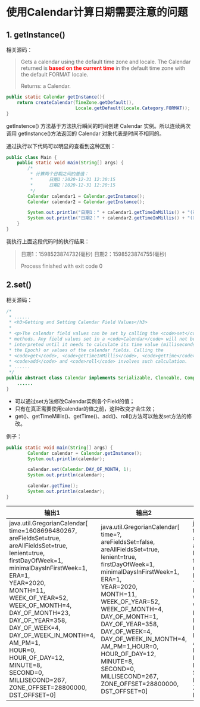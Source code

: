 # 使用Calendar计算日期需要注意的问题

## 1. getInstance()

相关源码：

> Gets a calendar using the default time zone and locale. The Calendar returned is <font color = red>**based on the current time** </font>in the default time zone with the default FORMAT locale.
>
> Returns: a Calendar.

```java
public static Calendar getInstance(){
    return createCalendar(TimeZone.getDefault(),
                          Locale.getDefault(Locale.Category.FORMAT));
}
```

getInstence() 方法基于方法执行瞬间的时间创建 Calendar 实例。所以连续两次调用 getInstance()方法返回的 Calendar 对象代表是时间不相同的。

通过执行以下代码可以明显的查看到这种区别：

```java
public class Main {
    public static void main(String[] args) {
        /*
         * 计算两个日期之间的差值：
         *      日期1：2020-12-31 12:30:15
         *      日期2：2020-12-31 12:20:15
         */
        Calendar calendar1 = Calendar.getInstance();
        Calendar calendar2 = Calendar.getInstance();

        System.out.println("日期1：" + calendar1.getTimeInMillis() + "(毫秒)");
        System.out.println("日期2：" + calendar2.getTimeInMillis() + "(毫秒)");
    }
}
```

我执行上面这段代码时的执行结果：

> 日期1：1598523874732(毫秒)
> 日期2：1598523874755(毫秒)
>
> Process finished with exit code 0

## 2.set()

相关源码：

```java
/*
 * ...... 
 * <h3>Getting and Setting Calendar Field Values</h3>
 *
 * <p>The calendar field values can be set by calling the <code>set</code>
 * methods. Any field values set in a <code>Calendar</code> will not be
 * interpreted until it needs to calculate its time value (milliseconds from
 * the Epoch) or values of the calendar fields. Calling the
 * <code>get</code>, <code>getTimeInMillis</code>, <code>getTime</code>,
 * <code>add</code> and <code>roll</code> involves such calculation.
 * ......
 */
public abstract class Calendar implements Serializable, Cloneable, Comparable<Calendar> {
    ......
}
```

- 可以通过set方法修改Calendar实例各个Field的值；
- 只有在真正需要使用calendar的值之前，这种改变才会生效；
- get()、getTimeMillis()、getTime()、add()、roll()方法可以触发set方法的修改。

例子：

```java
public static void main(String[] args) {
        Calendar calendar = Calendar.getInstance();
        System.out.println(calendar);

        calendar.set(Calendar.DAY_OF_MONTH, 1);
        System.out.println(calendar);

        calendar.getTime();
        System.out.println(calendar);
}
```

| 输出1                                                        | 输出2                                                        | 输出3                                                        |
| ------------------------------------------------------------ | ------------------------------------------------------------ | ------------------------------------------------------------ |
| java.util.GregorianCalendar[<br/>time=1608696480267,<br/>areFieldsSet=true,<br/>areAllFieldsSet=true,<br/>lenient=true,<br/>firstDayOfWeek=1,<br/>minimalDaysInFirstWeek=1,<br/>ERA=1,<br/>YEAR=2020,<br/>MONTH=11,<br/>WEEK_OF_YEAR=52,<br/>WEEK_OF_MONTH=4,<br/>DAY_OF_MONTH=23,<br/>DAY_OF_YEAR=358,<br/>DAY_OF_WEEK=4,<br/>DAY_OF_WEEK_IN_MONTH=4,<br/>AM_PM=1,<br/>HOUR=0,<br/>HOUR_OF_DAY=12,<br/>MINUTE=8,<br/>SECOND=0,<br/>MILLISECOND=267,<br/>ZONE_OFFSET=28800000,<br/>DST_OFFSET=0] | java.util.GregorianCalendar[<br/>time=?,<br/>areFieldsSet=false,<br/>areAllFieldsSet=true,<br/>lenient=true,<br/>firstDayOfWeek=1,<br/>minimalDaysInFirstWeek=1,<br/>ERA=1,<br/>YEAR=2020,<br/>MONTH=11,<br/>WEEK_OF_YEAR=52,<br/>WEEK_OF_MONTH=4,<br/>DAY_OF_MONTH=1,<br/>DAY_OF_YEAR=358,<br/>DAY_OF_WEEK=4,<br/>DAY_OF_WEEK_IN_MONTH=4,<br/>AM_PM=1,HOUR=0,<br/>HOUR_OF_DAY=12,<br/>MINUTE=8,<br/>SECOND=0,<br/>MILLISECOND=267,<br/>ZONE_OFFSET=28800000,<br/>DST_OFFSET=0] | java.util.GregorianCalendar[<br/>time=1606795680267,<br/>areFieldsSet=true,<br/>areAllFieldsSet=false,<br/>lenient=true,<br/>firstDayOfWeek=1,<br/>minimalDaysInFirstWeek=1,<br/>ERA=1,<br/>YEAR=2020,<br/>MONTH=11,<br/>WEEK_OF_YEAR=49,<br/>WEEK_OF_MONTH=1,<br/>DAY_OF_MONTH=1,<br/>DAY_OF_YEAR=336,<br/>DAY_OF_WEEK=3,<br/>DAY_OF_WEEK_IN_MONTH=1,<br/>AM_PM=1,<br/>HOUR=0,<br/>HOUR_OF_DAY=12,<br/>MINUTE=8,<br/>SECOND=0,<br/>MILLISECOND=267,<br/>ZONE_OFFSET=28800000,<br/>DST_OFFSET=0] |

